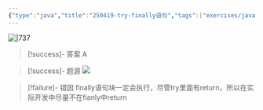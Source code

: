 ```yaml
---
{"type":"java","title":"250419-try-finally语句","tags":["exercises/java"],"author":"codertoro","establish":"2025-04-19","update":"2025-04-19","dg-publish":true,"java":true,"permalink":"/Exercises/Java/250419/250419-try-finally语句/","dgPassFrontmatter":true,"created":"2025-04-19T15:56:03.362+08:00","updated":"2025-04-25T14:41:34.814+08:00"}
---
```


![|737](https://img.codertoro.top/Bucket/Exercises/Java/20250419155643847.png)

> [!success]- 答案
A

> [!success]- 题源
![](https://img.codertoro.top/Bucket/Exercises/Java/20250419155712130.png)


> [!failure]- 错因
finally语句块一定会执行，尽管try里面有return，所以在实际开发中尽量不在fianly中return

